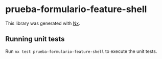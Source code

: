 # prueba-formulario-feature-shell

This library was generated with [Nx](https://nx.dev).

## Running unit tests

Run `nx test prueba-formulario-feature-shell` to execute the unit tests.

